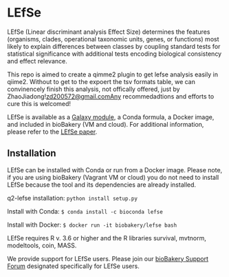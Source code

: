 **LEfSe**
==============

LEfSe (Linear discriminant analysis Effect Size) determines the features
(organisms, clades, operational taxonomic units, genes, or functions)
most likely to explain differences between classes by coupling standard
tests for statistical significance with additional tests encoding
biological consistency and effect relevance.

This repo is aimed to create a qimme2 plugin to get lefse analysis easily in qiime2.  Without to get to the  expoert the tsv formats table, we can convinencely finish this analysis, not offically offered, just by ZhaoJiadong!zd200572@gmail.comAny recommedadtions and efforts to cure this is welcomed!

LEfSe is available as a [Galaxy module](http://huttenhower.org/galaxy/),
a Conda formula, a Docker image, and included in bioBakery (VM and
cloud). For additional information, please refer to the [LEfSe
paper](http://www.ncbi.nlm.nih.gov/pubmed/21702898).

## Installation

LEfSe can be installed with Conda or run from a Docker image. Please
note, if you are using bioBakery (Vagrant VM or cloud) you do not need
to install LEfSe because the tool and its dependencies are already
installed.

q2-lefse installation: `python install setup.py`

Install with Conda: `$ conda install -c bioconda lefse`

Install with Docker: `$ docker run -it biobakery/lefse bash`

LEfSe requires R v. 3.6 or higher and the R libraries survival, mvtnorm, modeltools, coin, MASS. 

We provide support for LEfSe users. Please join our [bioBakery Support Forum](https://forum.biobakery.org/c/Downstream-analysis-and-statistics/LEfSe) designated specifically for LEfSe users. 
